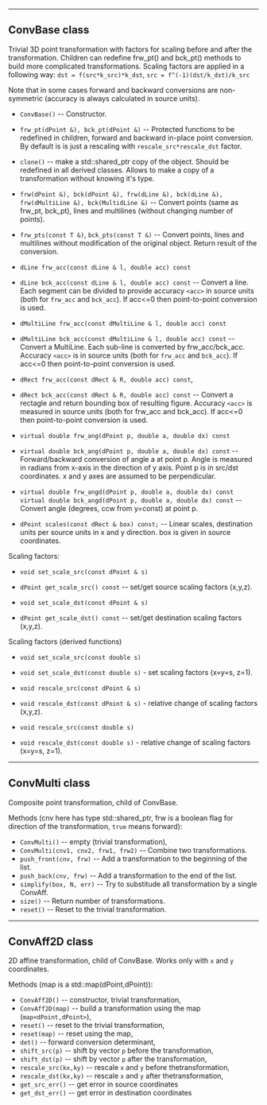 -----------------
## ConvBase class

Trivial 3D point transformation with factors for scaling before
and after the transformation. Children can redefine frw_pt() and bck_pt()
methods to build more complicated transformations. Scaling factors
are applied in a following way:
`dst = f(src*k_src)*k_dst`, `src = f^(-1)(dst/k_dst)/k_src`

Note that in some cases forward and backward conversions are non-symmetric
(accuracy is always calculated in source units).

- `ConvBase()` -- Constructor.

- `frw_pt(dPoint &), bck_pt(dPoint &)` -- Protected functions to be
  redefined in children, forward and backward in-place point conversion. By
  default is is just a rescaling with `rescale_src*rescale_dst` factor.

- `clone()` -- make a std::shared_ptr copy of the object. Should
  be redefined in all derived classes. Allows to make a copy of
  a transformation without knowing it's type.

- `frw(dPoint &), bck(dPoint &), frw(dLine &), bck(dLine &),
   frw(dMultiLine &), bck(MultidLine &)` -- Convert points
    (same as frw_pt, bck_pt), lines and multilines (without changing number of points).

- `frw_pts(const T &)`, `bck_pts(const T &)` -- Convert points, lines and multilines
   without modification of the original object. Return result of the conversion.

- `dLine frw_acc(const dLine & l, double acc) const`
- `dLine bck_acc(const dLine & l, double acc) const` --
  Convert a line. Each segment can be divided to provide
  accuracy `<acc>` in source units (both for `frw_acc` and `bck_acc`).
  If acc<=0 then point-to-point conversion is used.

- `dMultiLine frw_acc(const dMultiLine & l, double acc) const`
- `dMultiLine bck_acc(const dMultiLine & l, double acc) const` --
  Convert a MultiLine. Each sub-line is converted by frw_acc/bck_acc.
  Accuracy `<acc>` is in source units (both for `frw_acc` and `bck_acc`).
  If acc<=0 then point-to-point conversion is used.

- `dRect frw_acc(const dRect & R, double acc) const`,
- `dRect bck_acc(const dRect & R, double acc) const` --
  Convert a rectagle and return bounding box of resulting figure.
  Accuracy `<acc>` is measured in source units (both for frw_acc and bck_acc).
  If acc<=0 then point-to-point conversion is used.

- `virtual double frw_ang(dPoint p, double a, double dx) const`
- `virtual double bck_ang(dPoint p, double a, double dx) const` --
  Forward/backward conversion of angle a at point p.
  Angle is measured in radians from x-axis in the direction of y axis.
  Point p is in src/dst coordinates.
  x and y axes are assumed to be perpendicular.

- `virtual double frw_angd(dPoint p, double a, double dx) const`
  `virtual double bck_angd(dPoint p, double a, double dx) const` --
  Convert angle (degrees, ccw from y=const) at point p.

- `dPoint scales(const dRect & box) const;` --
  Linear scales, destination units per source units in x and y direction.
  box is given in source coordinates.

Scaling factors:

- `void set_scale_src(const dPoint & s)`
- `dPoint get_scale_src() const` -- set/get source scaling factors (x,y,z).

- `void set_scale_dst(const dPoint & s)`
- `dPoint get_scale_dst() const` -- set/get destination scaling factors (x,y,z).

Scaling factors (derived functions)

- `void set_scale_src(const double s)`
- `void set_scale_dst(const double s)` - set scaling factors (x=y=s, z=1).

- `void rescale_src(const dPoint & s)`
- `void rescale_dst(const dPoint & s)` - relative change of scaling factors (x,y,z).

- `void rescale_src(const double s)`
- `void rescale_dst(const double s)` -  relative change of scaling factors (x=y=s, z=1).



-----------------
## ConvMulti class

Composite point transformation, child of ConvBase.

Methods (cnv here has type std::shared_ptr<const ConvBase>, frw is
a boolean flag for direction of the transformation, `true` means forward):
- `ConvMulti()` -- empty (trivial transformation),
- `ConvMulti(cnv1, cnv2, frw1, frw2)` -- Combine two transformations.
- `push_front(cnv, frw)` -- Add a transformation to the beginning of the list.
- `push_back(cnv, frw)`  -- Add a transformation to the end of the list.
- `simplify(box, N, err)` -- Try to substitude all transformation by a single ConvAff.
- `size()` -- Return number of transformations.
- `reset()` -- Reset to the trivial transformation.

-----------------
## ConvAff2D class

2D affine transformation, child of ConvBase.
Works only with `x` and `y` coordinates.

Methods (map is a std::map(dPoint,dPoint)):
 - `ConvAff2D()` -- constructor, trivial transformation,
 - `ConvAff2D(map)` -- build a transformation using the map (`map<dPoint,dPoint>`),
 - `reset()` -- reset to the trivial transformation,
 - `reset(map)` -- reset using the map,
 - `det()` -- forward conversion determinant,
 - `shift_src(p)` -- shift by vector `p` before the transformation,
 - `shift_dst(p)` -- shift by vector `p` after the transformation,
 - `rescale_src(kx,ky)` -- rescale `x` and `y` before thetransformation,
 - `rescale_dst(kx,ky)` -- rescale `x` and `y` after thetransformation,
 - `get_src_err()` -- get error in source coordinates
 - `get_dst_err()` -- get error in destination coordinates
